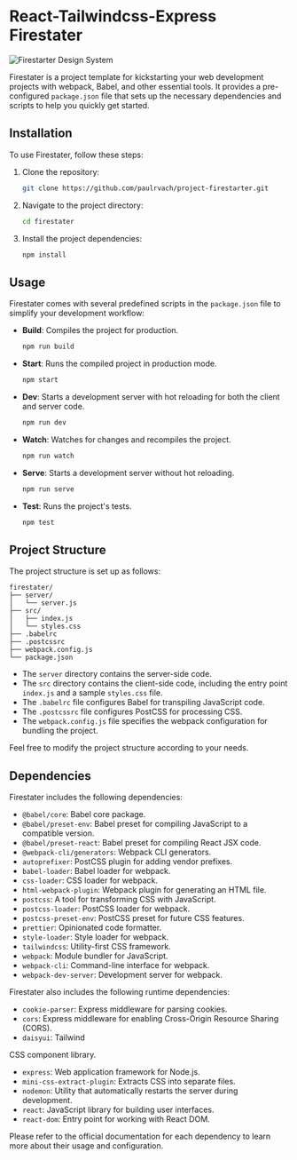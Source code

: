 # React-Tailwindcss-Express Firestater

![Firestarter Design System](https://res.cloudinary.com/dxmqknhgj/image/upload/v1688925123/Firestater_Design_system_header_jw2zcy.png)

Firestater is a project template for kickstarting your web development projects with webpack, Babel, and other essential tools. It provides a pre-configured `package.json` file that sets up the necessary dependencies and scripts to help you quickly get started.

## Installation

To use Firestater, follow these steps:

1. Clone the repository:
   ```bash
   git clone https://github.com/paulrvach/project-firestarter.git
   ```

2. Navigate to the project directory:
   ```bash
   cd firestater
   ```

3. Install the project dependencies:
   ```bash
   npm install
   ```

## Usage

Firestater comes with several predefined scripts in the `package.json` file to simplify your development workflow:

- **Build**: Compiles the project for production.
  ```bash
  npm run build
  ```

- **Start**: Runs the compiled project in production mode.
  ```bash
  npm start
  ```

- **Dev**: Starts a development server with hot reloading for both the client and server code.
  ```bash
  npm run dev
  ```

- **Watch**: Watches for changes and recompiles the project.
  ```bash
  npm run watch
  ```

- **Serve**: Starts a development server without hot reloading.
  ```bash
  npm run serve
  ```

- **Test**: Runs the project's tests.
  ```bash
  npm test
  ```

## Project Structure

The project structure is set up as follows:

```
firestater/
├── server/
│   └── server.js
├── src/
│   ├── index.js
│   └── styles.css
├── .babelrc
├── .postcssrc
├── webpack.config.js
└── package.json
```

- The `server` directory contains the server-side code.
- The `src` directory contains the client-side code, including the entry point `index.js` and a sample `styles.css` file.
- The `.babelrc` file configures Babel for transpiling JavaScript code.
- The `.postcssrc` file configures PostCSS for processing CSS.
- The `webpack.config.js` file specifies the webpack configuration for bundling the project.

Feel free to modify the project structure according to your needs.

## Dependencies

Firestater includes the following dependencies:

- `@babel/core`: Babel core package.
- `@babel/preset-env`: Babel preset for compiling JavaScript to a compatible version.
- `@babel/preset-react`: Babel preset for compiling React JSX code.
- `@webpack-cli/generators`: Webpack CLI generators.
- `autoprefixer`: PostCSS plugin for adding vendor prefixes.
- `babel-loader`: Babel loader for webpack.
- `css-loader`: CSS loader for webpack.
- `html-webpack-plugin`: Webpack plugin for generating an HTML file.
- `postcss`: A tool for transforming CSS with JavaScript.
- `postcss-loader`: PostCSS loader for webpack.
- `postcss-preset-env`: PostCSS preset for future CSS features.
- `prettier`: Opinionated code formatter.
- `style-loader`: Style loader for webpack.
- `tailwindcss`: Utility-first CSS framework.
- `webpack`: Module bundler for JavaScript.
- `webpack-cli`: Command-line interface for webpack.
- `webpack-dev-server`: Development server for webpack.

Firestater also includes the following runtime dependencies:

- `cookie-parser`: Express middleware for parsing cookies.
- `cors`: Express middleware for enabling Cross-Origin Resource Sharing (CORS).
- `daisyui`: Tailwind

 CSS component library.
- `express`: Web application framework for Node.js.
- `mini-css-extract-plugin`: Extracts CSS into separate files.
- `nodemon`: Utility that automatically restarts the server during development.
- `react`: JavaScript library for building user interfaces.
- `react-dom`: Entry point for working with React DOM.

Please refer to the official documentation for each dependency to learn more about their usage and configuration.
